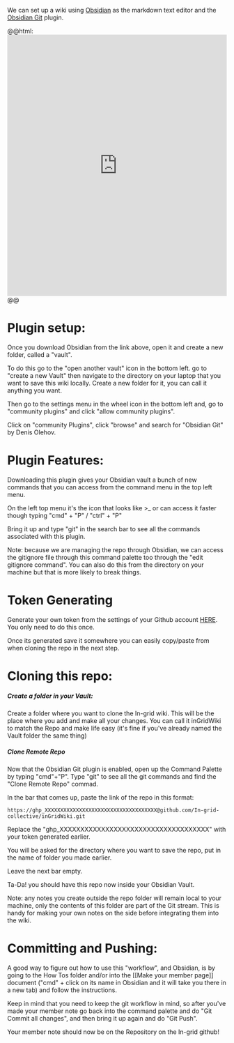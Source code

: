 
We can set up a wiki using [Obsidian](https://obsidian.md) as the markdown text editor and the [Obsidian Git](https://github.com/denolehov/obsidian-git/wiki/Installation) plugin.

@@html:<iframe name="embed_readwrite" src="https://pad.vvvvvvaria.org/wiki_pad_links?showControls=true&showChat=true&showLineNumbers=true&useMonospaceFont=false" width="100%" height="600" frameborder="0"></iframe>
@@

# Plugin setup:

Once you download Obsidian from the link above, open it and create a new folder, called a "vault".

To do this go to the "open another vault" icon in the bottom left. go to "create a new Vault" then navigate to the directory on your laptop that you want to save this wiki locally. Create a new folder for it, you can call it anything you want.

Then go to the settings menu in the wheel icon in the bottom left and, go to "community plugins" and click "allow community plugins".

Click on "community Plugins", click "browse" and search for "Obsidian Git" by Denis Olehov.

# Plugin Features:

Downloading this plugin gives your Obsidian vault a bunch of new commands that you can access from the command menu in the top left menu. 

On the left top menu it's the icon that looks like >_ or can access it faster though typing "cmd" + "P" / "ctrl" + "P"

Bring it up and type "git" in the search bar to see all the commands associated with this plugin.

Note: because we are managing the repo through Obsidian, we can access the gitignore file through this command palette too through the "edit gitignore command". You can also do this from the directory on your machine but that is more likely to break things.

# Token Generating

Generate your own token from the settings of your Github account [HERE](https://github.com/settings/tokens). You only need to do this once. 

Once its generated save it somewhere you can easily copy/paste from when cloning the repo in the next step.

# Cloning this repo:

##### Create a folder in your Vault:

Create a folder where you want to clone the In-grid wiki. This will be the place where you add and make all your changes. You can call it inGridWiki to match the Repo and make life easy (it's fine if you've already named the Vault folder the same thing)

##### Clone Remote Repo

Now that the Obsidian Git plugin is enabled, open up the Command Palette by typing "cmd"+"P". Type "git" to see all the git commands and find the "Clone Remote Repo" commad.

In the bar that comes up, paste the link of the repo in this format:

```
https://ghp_XXXXXXXXXXXXXXXXXXXXXXXXXXXXXXXXXXXX@github.com/In-grid-collective/inGridWiki.git
```

Replace the "ghp_XXXXXXXXXXXXXXXXXXXXXXXXXXXXXXXXXXXX" with your token generated earlier. 

You will be asked for the directory where you want to save the repo, put in the name of folder you made earlier.

Leave the next bar empty.

Ta-Da! you should have this repo now inside your Obsidian Vault.

Note: any notes you create outside the repo folder will remain local to your machine, only the contents of this folder are part of the Git stream. This is handy for making your own notes on the side before integrating them into the wiki.

# Committing and Pushing:

A good way to figure out how to use this "workflow", and Obsidian, is by going to the How Tos folder and/or into the [[Make your member page]] document ("cmd" + click on its name in Obsidian and it will take you there in a new tab) and follow the instructions.  

Keep in mind that you need to keep the git workflow in mind, so after you've made your member note go back into the command palette and do "Git Commit all changes", and then bring it up again and do "Git Push". 

Your member note should now be on the Repository on the In-grid github!